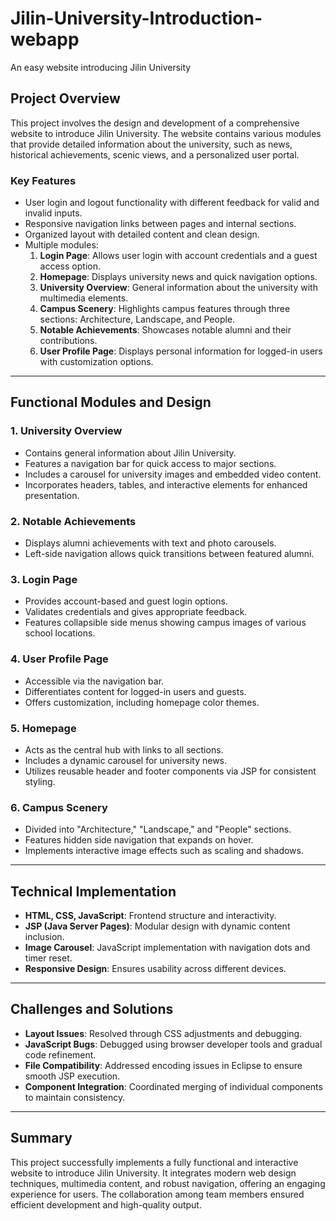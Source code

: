# Jilin-University-Introduction-webapp
An easy website introducing Jilin University

## Project Overview
This project involves the design and development of a comprehensive website to introduce Jilin University. The website contains various modules that provide detailed information about the university, such as news, historical achievements, scenic views, and a personalized user portal.

### Key Features
- User login and logout functionality with different feedback for valid and invalid inputs.
- Responsive navigation links between pages and internal sections.
- Organized layout with detailed content and clean design.
- Multiple modules:
  1. **Login Page**: Allows user login with account credentials and a guest access option.
  2. **Homepage**: Displays university news and quick navigation options.
  3. **University Overview**: General information about the university with multimedia elements.
  4. **Campus Scenery**: Highlights campus features through three sections: Architecture, Landscape, and People.
  5. **Notable Achievements**: Showcases notable alumni and their contributions.
  6. **User Profile Page**: Displays personal information for logged-in users with customization options.

---

## Functional Modules and Design

### 1. **University Overview**
- Contains general information about Jilin University.
- Features a navigation bar for quick access to major sections.
- Includes a carousel for university images and embedded video content.
- Incorporates headers, tables, and interactive elements for enhanced presentation.

### 2. **Notable Achievements**
- Displays alumni achievements with text and photo carousels.
- Left-side navigation allows quick transitions between featured alumni.

### 3. **Login Page**
- Provides account-based and guest login options.
- Validates credentials and gives appropriate feedback.
- Features collapsible side menus showing campus images of various school locations.

### 4. **User Profile Page**
- Accessible via the navigation bar.
- Differentiates content for logged-in users and guests.
- Offers customization, including homepage color themes.

### 5. **Homepage**
- Acts as the central hub with links to all sections.
- Includes a dynamic carousel for university news.
- Utilizes reusable header and footer components via JSP for consistent styling.

### 6. **Campus Scenery**
- Divided into "Architecture," "Landscape," and "People" sections.
- Features hidden side navigation that expands on hover.
- Implements interactive image effects such as scaling and shadows.

---

## Technical Implementation
- **HTML, CSS, JavaScript**: Frontend structure and interactivity.
- **JSP (Java Server Pages)**: Modular design with dynamic content inclusion.
- **Image Carousel**: JavaScript implementation with navigation dots and timer reset.
- **Responsive Design**: Ensures usability across different devices.

---

## Challenges and Solutions
- **Layout Issues**: Resolved through CSS adjustments and debugging.
- **JavaScript Bugs**: Debugged using browser developer tools and gradual code refinement.
- **File Compatibility**: Addressed encoding issues in Eclipse to ensure smooth JSP execution.
- **Component Integration**: Coordinated merging of individual components to maintain consistency.

---

## Summary
This project successfully implements a fully functional and interactive website to introduce Jilin University. It integrates modern web design techniques, multimedia content, and robust navigation, offering an engaging experience for users. The collaboration among team members ensured efficient development and high-quality output.
